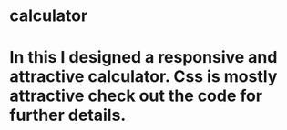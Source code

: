 # calculator
# In this I designed a responsive and attractive calculator. Css is mostly attractive check out the code for further details. 
